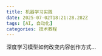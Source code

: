 ```yaml
---
title: 机器学习实践
date: 2025-07-02T18:21:28.282Z
tags: [AI, 自动化]
categories: 技术教程
---
```


深度学习模型如何改变内容创作方式...
